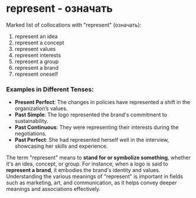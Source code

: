 # represent - означать

Marked list of collocations with "represent" (означать):

1. represent an idea  
2. represent a concept  
3. represent values  
4. represent interests  
5. represent a group  
6. represent a brand  
7. represent oneself  

### Examples in Different Tenses:

- **Present Perfect**: The changes in policies have represented a shift in the organization’s values.  
- **Past Simple**: The logo represented the brand's commitment to sustainability.  
- **Past Continuous**: They were representing their interests during the negotiations.  
- **Past Perfect**: She had represented herself well in the interview, showcasing her skills and experience.  

The term "represent" means to **stand for or symbolize something**, whether it's an idea, concept, or group. For instance, when a logo is said to **represent a brand**, it embodies the brand's identity and values. Understanding the various meanings of "represent" is important in fields such as marketing, art, and communication, as it helps convey deeper meanings and associations effectively.
